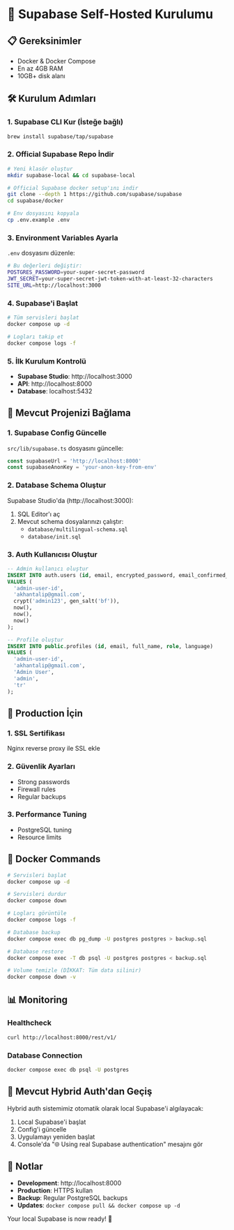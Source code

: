 # 🚀 Supabase Self-Hosted Kurulumu

## 📋 Gereksinimler
- Docker & Docker Compose
- En az 4GB RAM
- 10GB+ disk alanı

## 🛠️ Kurulum Adımları

### 1. Supabase CLI Kur (İsteğe bağlı)
```bash
brew install supabase/tap/supabase
```

### 2. Official Supabase Repo İndir
```bash
# Yeni klasör oluştur
mkdir supabase-local && cd supabase-local

# Official Supabase docker setup'ını indir
git clone --depth 1 https://github.com/supabase/supabase
cd supabase/docker

# Env dosyasını kopyala
cp .env.example .env
```

### 3. Environment Variables Ayarla
`.env` dosyasını düzenle:
```bash
# Bu değerleri değiştir:
POSTGRES_PASSWORD=your-super-secret-password
JWT_SECRET=your-super-secret-jwt-token-with-at-least-32-characters
SITE_URL=http://localhost:3000
```

### 4. Supabase'i Başlat
```bash
# Tüm servisleri başlat
docker compose up -d

# Logları takip et
docker compose logs -f
```

### 5. İlk Kurulum Kontrolü
- **Supabase Studio**: http://localhost:3000
- **API**: http://localhost:8000
- **Database**: localhost:5432

## 🔧 Mevcut Projenizi Bağlama

### 1. Supabase Config Güncelle
`src/lib/supabase.ts` dosyasını güncelle:

```typescript
const supabaseUrl = 'http://localhost:8000'
const supabaseAnonKey = 'your-anon-key-from-env'
```

### 2. Database Schema Oluştur
Supabase Studio'da (http://localhost:3000):

1. SQL Editor'ı aç
2. Mevcut schema dosyalarınızı çalıştır:
   - `database/multilingual-schema.sql`
   - `database/init.sql`

### 3. Auth Kullanıcısı Oluştur
```sql
-- Admin kullanıcı oluştur
INSERT INTO auth.users (id, email, encrypted_password, email_confirmed_at, created_at, updated_at)
VALUES (
  'admin-user-id',
  'akhantalip@gmail.com',
  crypt('admin123', gen_salt('bf')),
  now(),
  now(),
  now()
);

-- Profile oluştur
INSERT INTO public.profiles (id, email, full_name, role, language)
VALUES (
  'admin-user-id',
  'akhantalip@gmail.com',
  'Admin User',
  'admin',
  'tr'
);
```

## 🚀 Production İçin

### 1. SSL Sertifikası
Nginx reverse proxy ile SSL ekle

### 2. Güvenlik Ayarları
- Strong passwords
- Firewall rules
- Regular backups

### 3. Performance Tuning
- PostgreSQL tuning
- Resource limits

## 🐳 Docker Commands

```bash
# Servisleri başlat
docker compose up -d

# Servisleri durdur
docker compose down

# Logları görüntüle
docker compose logs -f

# Database backup
docker compose exec db pg_dump -U postgres postgres > backup.sql

# Database restore
docker compose exec -T db psql -U postgres postgres < backup.sql

# Volume temizle (DİKKAT: Tüm data silinir)
docker compose down -v
```

## 📊 Monitoring

### Healthcheck
```bash
curl http://localhost:8000/rest/v1/
```

### Database Connection
```bash
docker compose exec db psql -U postgres
```

## 🔄 Mevcut Hybrid Auth'dan Geçiş

Hybrid auth sistemimiz otomatik olarak local Supabase'i algılayacak:

1. Local Supabase'i başlat
2. Config'i güncelle 
3. Uygulamayı yeniden başlat
4. Console'da "🌐 Using real Supabase authentication" mesajını gör

## 📝 Notlar

- **Development**: http://localhost:8000
- **Production**: HTTPS kullan
- **Backup**: Regular PostgreSQL backups
- **Updates**: `docker compose pull && docker compose up -d`

Your local Supabase is now ready! 🎉